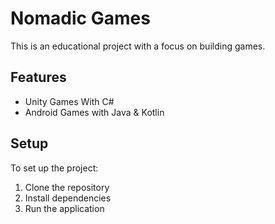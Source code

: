 # Nomadic Games

This is an educational project with a focus on building games.

## Features

- Unity Games With C#
- Android Games with Java & Kotlin

## Setup

To set up the project:

1. Clone the repository
2. Install dependencies
3. Run the application
